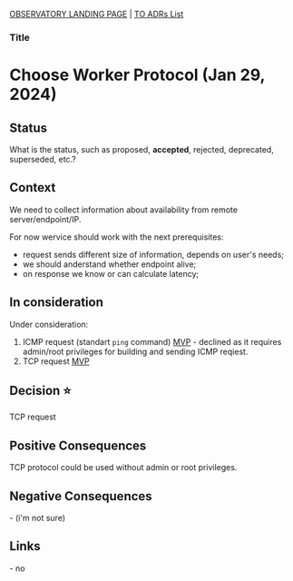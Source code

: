 [OBSERVATORY LANDING PAGE](../../README.md) | [TO ADRs List](./index.md)

### Title
# Choose Worker Protocol (Jan 29, 2024)

## Status

What is the status, such as proposed, **accepted**, rejected, deprecated, superseded, etc.?

## Context

We need to collect information about availability from remote server/endpoint/IP.

For now wervice should work with the next prerequisites:
- request sends different size of information, depends on user's needs;
- we should anderstand whether endpoint alive;
- on response we know or can calculate latency;

## In consideration

Under consideration:
1. ICMP request (standart `ping` command) [MVP](https://github.com/olegsobchuk/go-observatory/commit/e332febb4bef9bbdb2afdb99072024cd3f7f3bf5#diff-f3745aa1c297d2f52cadee411b82233718223881de1b71771ec3bfbe37275e4a) - declined as it requires admin/root privileges for building and sending ICMP reqiest.
2. TCP request [MVP](https://github.com/olegsobchuk/go-observatory/commit/e332febb4bef9bbdb2afdb99072024cd3f7f3bf5#diff-e8a1113f516e1e586a914c2d9bb1794b12f3d21949f82bb34d184cde208de00c)

## Decision :star:

TCP request

## Positive Consequences

TCP protocol could be used without admin or root privileges.

## Negative Consequences

\- (i'm not sure)

## Links

\- no
